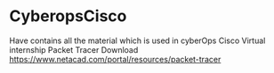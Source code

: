 # CyberopsCisco
Have contains all the material which is used in cyberOps Cisco Virtual internship
Packet Tracer Download https://www.netacad.com/portal/resources/packet-tracer

